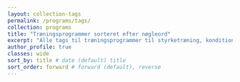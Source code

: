 ```yaml
---
layout: collection-tags
permalink: /programs/tags/
collection: programs
title: "Træningsprogrammer sorteret efter nøgleord"
excerpt: "Alle tags til træningsprogrammer til styrketræning, konditionstræning, cardio, yoga, løb og træning."
author_profile: true
classes: wide
sort_by: title # date (default) title
sort_order: forward # forward (default), reverse
---
```

